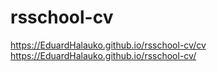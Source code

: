 # rsschool-cv
https://EduardHalauko.github.io/rsschool-cv/cv
https://EduardHalauko.github.io/rsschool-cv/
